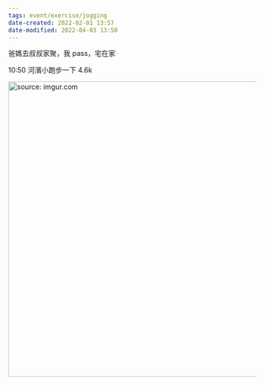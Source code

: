 ```yaml
---
tags: event/exercise/jogging
date-created: 2022-02-01 13:57
date-modified: 2022-04-03 13:58
---
```


爸媽去叔叔家聚，我 pass，宅在家

10:50 河濱小跑步一下 4.6k

<a href="https://imgur.com/6lm8NSe"><img src="https://i.imgur.com/6lm8NSe.jpg" title="source: imgur.com" width="600px"/></a>
